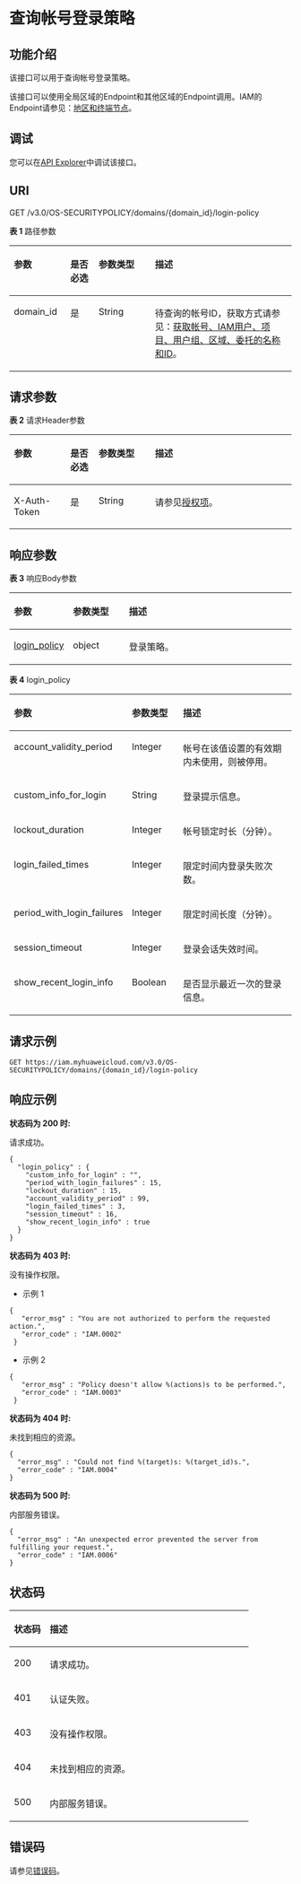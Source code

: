 # 查询帐号登录策略<a name="iam_17_0006"></a>

## 功能介绍<a name="section1210412119201"></a>

该接口可以用于查询帐号登录策略。

该接口可以使用全局区域的Endpoint和其他区域的Endpoint调用。IAM的Endpoint请参见：[地区和终端节点](https://developer.huaweicloud.com/endpoint?IAM)。

## 调试<a name="section943910495713"></a>

您可以在[API Explorer](https://apiexplorer.developer.huaweicloud.com/apiexplorer/doc?product=IAM&api=ShowDomainLoginPolicy)中调试该接口。

## URI<a name="section81049117207"></a>

GET /v3.0/OS-SECURITYPOLICY/domains/\{domain\_id\}/login-policy

**表 1**  路径参数

<a name="table0104181114202"></a>
<table><thead align="left"><tr id="row917161142010"><th class="cellrowborder" valign="top" width="20%" id="mcps1.2.5.1.1"><p id="p11171151102015"><a name="p11171151102015"></a><a name="p11171151102015"></a>参数</p>
</th>
<th class="cellrowborder" valign="top" width="10%" id="mcps1.2.5.1.2"><p id="p111711111192011"><a name="p111711111192011"></a><a name="p111711111192011"></a>是否必选</p>
</th>
<th class="cellrowborder" valign="top" width="20%" id="mcps1.2.5.1.3"><p id="p1917191112010"><a name="p1917191112010"></a><a name="p1917191112010"></a>参数类型</p>
</th>
<th class="cellrowborder" valign="top" width="50%" id="mcps1.2.5.1.4"><p id="p1717191116201"><a name="p1717191116201"></a><a name="p1717191116201"></a>描述</p>
</th>
</tr>
</thead>
<tbody><tr id="row817111120201"><td class="cellrowborder" valign="top" width="20%" headers="mcps1.2.5.1.1 "><p id="p171717112205"><a name="p171717112205"></a><a name="p171717112205"></a>domain_id</p>
</td>
<td class="cellrowborder" valign="top" width="10%" headers="mcps1.2.5.1.2 "><p id="p1171111102011"><a name="p1171111102011"></a><a name="p1171111102011"></a>是</p>
</td>
<td class="cellrowborder" valign="top" width="20%" headers="mcps1.2.5.1.3 "><p id="p2172101113202"><a name="p2172101113202"></a><a name="p2172101113202"></a>String</p>
</td>
<td class="cellrowborder" valign="top" width="50%" headers="mcps1.2.5.1.4 "><p id="p20172181192020"><a name="p20172181192020"></a><a name="p20172181192020"></a>待查询的帐号ID，获取方式请参见：<a href="获取帐号-IAM用户-项目-用户组-区域-委托的名称和ID.md">获取帐号、IAM用户、项目、用户组、区域、委托的名称和ID</a>。</p>
</td>
</tr>
</tbody>
</table>

## 请求参数<a name="section181078118203"></a>

**表 2**  请求Header参数

<a name="table410717114201"></a>
<table><thead align="left"><tr id="row817221152016"><th class="cellrowborder" valign="top" width="20%" id="mcps1.2.5.1.1"><p id="p15172141172019"><a name="p15172141172019"></a><a name="p15172141172019"></a>参数</p>
</th>
<th class="cellrowborder" valign="top" width="10%" id="mcps1.2.5.1.2"><p id="p6172311152011"><a name="p6172311152011"></a><a name="p6172311152011"></a>是否必选</p>
</th>
<th class="cellrowborder" valign="top" width="20%" id="mcps1.2.5.1.3"><p id="p16172181113203"><a name="p16172181113203"></a><a name="p16172181113203"></a>参数类型</p>
</th>
<th class="cellrowborder" valign="top" width="50%" id="mcps1.2.5.1.4"><p id="p517211122013"><a name="p517211122013"></a><a name="p517211122013"></a>描述</p>
</th>
</tr>
</thead>
<tbody><tr id="row151721911132015"><td class="cellrowborder" valign="top" width="20%" headers="mcps1.2.5.1.1 "><p id="p7172111118202"><a name="p7172111118202"></a><a name="p7172111118202"></a>X-Auth-Token</p>
</td>
<td class="cellrowborder" valign="top" width="10%" headers="mcps1.2.5.1.2 "><p id="p1717261172015"><a name="p1717261172015"></a><a name="p1717261172015"></a>是</p>
</td>
<td class="cellrowborder" valign="top" width="20%" headers="mcps1.2.5.1.3 "><p id="p41728118203"><a name="p41728118203"></a><a name="p41728118203"></a>String</p>
</td>
<td class="cellrowborder" valign="top" width="50%" headers="mcps1.2.5.1.4 "><p id="p3172141192014"><a name="p3172141192014"></a><a name="p3172141192014"></a>请参见<a href="授权项.md">授权项</a>。</p>
</td>
</tr>
</tbody>
</table>

## 响应参数<a name="section911071111200"></a>

**表 3**  响应Body参数

<a name="table21101311142019"></a>
<table><thead align="left"><tr id="row317251117204"><th class="cellrowborder" valign="top" width="20%" id="mcps1.2.4.1.1"><p id="p7172141116203"><a name="p7172141116203"></a><a name="p7172141116203"></a>参数</p>
</th>
<th class="cellrowborder" valign="top" width="20%" id="mcps1.2.4.1.2"><p id="p11728118200"><a name="p11728118200"></a><a name="p11728118200"></a>参数类型</p>
</th>
<th class="cellrowborder" valign="top" width="60%" id="mcps1.2.4.1.3"><p id="p4172101113205"><a name="p4172101113205"></a><a name="p4172101113205"></a>描述</p>
</th>
</tr>
</thead>
<tbody><tr id="row717215111206"><td class="cellrowborder" valign="top" width="20%" headers="mcps1.2.4.1.1 "><p id="p1517212112200"><a name="p1517212112200"></a><a name="p1517212112200"></a><a href="#table1311331112013">login_policy</a></p>
</td>
<td class="cellrowborder" valign="top" width="20%" headers="mcps1.2.4.1.2 "><p id="p71721411172017"><a name="p71721411172017"></a><a name="p71721411172017"></a>object</p>
</td>
<td class="cellrowborder" valign="top" width="60%" headers="mcps1.2.4.1.3 "><p id="p12172411172016"><a name="p12172411172016"></a><a name="p12172411172016"></a>登录策略。</p>
</td>
</tr>
</tbody>
</table>

**表 4**  login\_policy

<a name="table1311331112013"></a>
<table><thead align="left"><tr id="row5172911172016"><th class="cellrowborder" valign="top" width="20%" id="mcps1.2.4.1.1"><p id="p17172611142010"><a name="p17172611142010"></a><a name="p17172611142010"></a>参数</p>
</th>
<th class="cellrowborder" valign="top" width="20%" id="mcps1.2.4.1.2"><p id="p1117231116200"><a name="p1117231116200"></a><a name="p1117231116200"></a>参数类型</p>
</th>
<th class="cellrowborder" valign="top" width="60%" id="mcps1.2.4.1.3"><p id="p19172111172019"><a name="p19172111172019"></a><a name="p19172111172019"></a>描述</p>
</th>
</tr>
</thead>
<tbody><tr id="row11172191102017"><td class="cellrowborder" valign="top" width="20%" headers="mcps1.2.4.1.1 "><p id="p417217115209"><a name="p417217115209"></a><a name="p417217115209"></a>account_validity_period</p>
</td>
<td class="cellrowborder" valign="top" width="20%" headers="mcps1.2.4.1.2 "><p id="p161727118205"><a name="p161727118205"></a><a name="p161727118205"></a>Integer</p>
</td>
<td class="cellrowborder" valign="top" width="60%" headers="mcps1.2.4.1.3 "><p id="p61728117201"><a name="p61728117201"></a><a name="p61728117201"></a>帐号在该值设置的有效期内未使用，则被停用。</p>
</td>
</tr>
<tr id="row517211119204"><td class="cellrowborder" valign="top" width="20%" headers="mcps1.2.4.1.1 "><p id="p3172161172013"><a name="p3172161172013"></a><a name="p3172161172013"></a>custom_info_for_login</p>
</td>
<td class="cellrowborder" valign="top" width="20%" headers="mcps1.2.4.1.2 "><p id="p717211111204"><a name="p717211111204"></a><a name="p717211111204"></a>String</p>
</td>
<td class="cellrowborder" valign="top" width="60%" headers="mcps1.2.4.1.3 "><p id="p8172211122017"><a name="p8172211122017"></a><a name="p8172211122017"></a>登录提示信息。</p>
</td>
</tr>
<tr id="row15172151110208"><td class="cellrowborder" valign="top" width="20%" headers="mcps1.2.4.1.1 "><p id="p717241132015"><a name="p717241132015"></a><a name="p717241132015"></a>lockout_duration</p>
</td>
<td class="cellrowborder" valign="top" width="20%" headers="mcps1.2.4.1.2 "><p id="p12172141112204"><a name="p12172141112204"></a><a name="p12172141112204"></a>Integer</p>
</td>
<td class="cellrowborder" valign="top" width="60%" headers="mcps1.2.4.1.3 "><p id="p17172411112019"><a name="p17172411112019"></a><a name="p17172411112019"></a>帐号锁定时长（分钟）。</p>
</td>
</tr>
<tr id="row11172411122011"><td class="cellrowborder" valign="top" width="20%" headers="mcps1.2.4.1.1 "><p id="p18172511152014"><a name="p18172511152014"></a><a name="p18172511152014"></a>login_failed_times</p>
</td>
<td class="cellrowborder" valign="top" width="20%" headers="mcps1.2.4.1.2 "><p id="p1517216117200"><a name="p1517216117200"></a><a name="p1517216117200"></a>Integer</p>
</td>
<td class="cellrowborder" valign="top" width="60%" headers="mcps1.2.4.1.3 "><p id="p117221116208"><a name="p117221116208"></a><a name="p117221116208"></a>限定时间内登录失败次数。</p>
</td>
</tr>
<tr id="row817281119208"><td class="cellrowborder" valign="top" width="20%" headers="mcps1.2.4.1.1 "><p id="p61728116203"><a name="p61728116203"></a><a name="p61728116203"></a>period_with_login_failures</p>
</td>
<td class="cellrowborder" valign="top" width="20%" headers="mcps1.2.4.1.2 "><p id="p13172161110203"><a name="p13172161110203"></a><a name="p13172161110203"></a>Integer</p>
</td>
<td class="cellrowborder" valign="top" width="60%" headers="mcps1.2.4.1.3 "><p id="p9172611102017"><a name="p9172611102017"></a><a name="p9172611102017"></a>限定时间长度（分钟）。</p>
</td>
</tr>
<tr id="row1117220112202"><td class="cellrowborder" valign="top" width="20%" headers="mcps1.2.4.1.1 "><p id="p817221142013"><a name="p817221142013"></a><a name="p817221142013"></a>session_timeout</p>
</td>
<td class="cellrowborder" valign="top" width="20%" headers="mcps1.2.4.1.2 "><p id="p191725111202"><a name="p191725111202"></a><a name="p191725111202"></a>Integer</p>
</td>
<td class="cellrowborder" valign="top" width="60%" headers="mcps1.2.4.1.3 "><p id="p13172111182010"><a name="p13172111182010"></a><a name="p13172111182010"></a>登录会话失效时间。</p>
</td>
</tr>
<tr id="row11172111110207"><td class="cellrowborder" valign="top" width="20%" headers="mcps1.2.4.1.1 "><p id="p19172511192012"><a name="p19172511192012"></a><a name="p19172511192012"></a>show_recent_login_info</p>
</td>
<td class="cellrowborder" valign="top" width="20%" headers="mcps1.2.4.1.2 "><p id="p18172311172015"><a name="p18172311172015"></a><a name="p18172311172015"></a>Boolean</p>
</td>
<td class="cellrowborder" valign="top" width="60%" headers="mcps1.2.4.1.3 "><p id="p9172121113207"><a name="p9172121113207"></a><a name="p9172121113207"></a>是否显示最近一次的登录信息。</p>
</td>
</tr>
</tbody>
</table>

## 请求示例<a name="section10117311102015"></a>

```
GET https://iam.myhuaweicloud.com/v3.0/OS-SECURITYPOLICY/domains/{domain_id}/login-policy
```

## 响应示例<a name="section711831110200"></a>

**状态码为 200 时:**

请求成功。

```
{ 
  "login_policy" : { 
    "custom_info_for_login" : "", 
    "period_with_login_failures" : 15, 
    "lockout_duration" : 15, 
    "account_validity_period" : 99, 
    "login_failed_times" : 3, 
    "session_timeout" : 16, 
    "show_recent_login_info" : true 
  } 
}
```

**状态码为 403 时:**

没有操作权限。

-   示例 1

```
{ 
   "error_msg" : "You are not authorized to perform the requested action.", 
   "error_code" : "IAM.0002" 
 }
```

-   示例 2

```
{ 
   "error_msg" : "Policy doesn't allow %(actions)s to be performed.", 
   "error_code" : "IAM.0003" 
 }
```

**状态码为 404 时:**

未找到相应的资源。

```
{ 
  "error_msg" : "Could not find %(target)s: %(target_id)s.", 
  "error_code" : "IAM.0004" 
}
```

**状态码为 500 时:**

内部服务错误。

```
{ 
  "error_msg" : "An unexpected error prevented the server from fulfilling your request.", 
  "error_code" : "IAM.0006" 
}
```

## 状态码<a name="section1812131152012"></a>

<a name="table18121171116208"></a>
<table><thead align="left"><tr id="row1417241113203"><th class="cellrowborder" valign="top" width="15%" id="mcps1.1.3.1.1"><p id="p171726113207"><a name="p171726113207"></a><a name="p171726113207"></a>状态码</p>
</th>
<th class="cellrowborder" valign="top" width="85%" id="mcps1.1.3.1.2"><p id="p51731711172015"><a name="p51731711172015"></a><a name="p51731711172015"></a>描述</p>
</th>
</tr>
</thead>
<tbody><tr id="row121731111192019"><td class="cellrowborder" valign="top" width="15%" headers="mcps1.1.3.1.1 "><p id="p10173121172016"><a name="p10173121172016"></a><a name="p10173121172016"></a>200</p>
</td>
<td class="cellrowborder" valign="top" width="85%" headers="mcps1.1.3.1.2 "><p id="p181731411152017"><a name="p181731411152017"></a><a name="p181731411152017"></a>请求成功。</p>
</td>
</tr>
<tr id="row7173101132010"><td class="cellrowborder" valign="top" width="15%" headers="mcps1.1.3.1.1 "><p id="p19173171112014"><a name="p19173171112014"></a><a name="p19173171112014"></a>401</p>
</td>
<td class="cellrowborder" valign="top" width="85%" headers="mcps1.1.3.1.2 "><p id="p18173161162019"><a name="p18173161162019"></a><a name="p18173161162019"></a>认证失败。</p>
</td>
</tr>
<tr id="row151734114202"><td class="cellrowborder" valign="top" width="15%" headers="mcps1.1.3.1.1 "><p id="p13173111122016"><a name="p13173111122016"></a><a name="p13173111122016"></a>403</p>
</td>
<td class="cellrowborder" valign="top" width="85%" headers="mcps1.1.3.1.2 "><p id="p151732119201"><a name="p151732119201"></a><a name="p151732119201"></a>没有操作权限。</p>
</td>
</tr>
<tr id="row1017319117202"><td class="cellrowborder" valign="top" width="15%" headers="mcps1.1.3.1.1 "><p id="p917341111203"><a name="p917341111203"></a><a name="p917341111203"></a>404</p>
</td>
<td class="cellrowborder" valign="top" width="85%" headers="mcps1.1.3.1.2 "><p id="p0173151162012"><a name="p0173151162012"></a><a name="p0173151162012"></a>未找到相应的资源。</p>
</td>
</tr>
<tr id="row13173611192012"><td class="cellrowborder" valign="top" width="15%" headers="mcps1.1.3.1.1 "><p id="p2017301112017"><a name="p2017301112017"></a><a name="p2017301112017"></a>500</p>
</td>
<td class="cellrowborder" valign="top" width="85%" headers="mcps1.1.3.1.2 "><p id="p3173211132011"><a name="p3173211132011"></a><a name="p3173211132011"></a>内部服务错误。</p>
</td>
</tr>
</tbody>
</table>

## 错误码<a name="section912431117209"></a>

请参见[错误码](错误码.md)。


